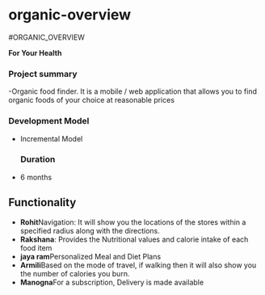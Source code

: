 # organic-overview

#ORGANIC_OVERVIEW

<b> For Your Health</b>

### Project summary

-Organic food finder. It is a mobile / web application that allows you to find organic foods of your choice at reasonable prices

### Development Model
- Incremental Model

  ### Duration
- 6 months

## Functionality

- <b> Rohit</b>Navigation: It will show you the locations of the stores within a specified radius along with the directions.
- <b> Rakshana</b>: Provides the Nutritional values and calorie intake of each food item
- <b>jaya ram</b>Personalized Meal and Diet Plans
- <b>Armili</b>Based on the mode of travel, if walking then it will also show you the number of calories you burn. 
- <b>Manogna</b>For a subscription, Delivery is made available
